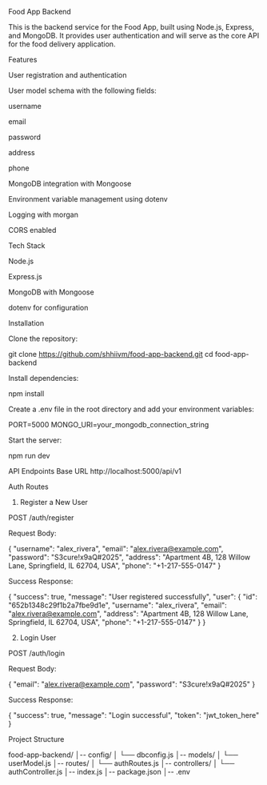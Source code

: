 Food App Backend

This is the backend service for the Food App, built using Node.js, Express, and MongoDB. It provides user authentication and will serve as the core API for the food delivery application.

Features

User registration and authentication

User model schema with the following fields:

username

email

password

address

phone

MongoDB integration with Mongoose

Environment variable management using dotenv

Logging with morgan

CORS enabled

Tech Stack

Node.js

Express.js

MongoDB with Mongoose

dotenv for configuration

Installation

Clone the repository:

git clone https://github.com/shhiivm/food-app-backend.git
cd food-app-backend

Install dependencies:

npm install

Create a .env file in the root directory and add your environment variables:

PORT=5000
MONGO_URI=your_mongodb_connection_string

Start the server:

npm run dev

API Endpoints
Base URL
http://localhost:5000/api/v1

Auth Routes

1. Register a New User

POST /auth/register

Request Body:

{
"username": "alex_rivera",
"email": "alex.rivera@example.com",
"password": "S3cure!x9aQ#2025",
"address": "Apartment 4B, 128 Willow Lane, Springfield, IL 62704, USA",
"phone": "+1-217-555-0147"
}

Success Response:

{
"success": true,
"message": "User registered successfully",
"user": {
"id": "652b1348c29f1b2a7fbe9d1e",
"username": "alex_rivera",
"email": "alex.rivera@example.com",
"address": "Apartment 4B, 128 Willow Lane, Springfield, IL 62704, USA",
"phone": "+1-217-555-0147"
}
}

2. Login User

POST /auth/login

Request Body:

{
"email": "alex.rivera@example.com",
"password": "S3cure!x9aQ#2025"
}

Success Response:

{
"success": true,
"message": "Login successful",
"token": "jwt_token_here"
}

Project Structure

food-app-backend/
│-- config/
│ └── dbconfig.js
│-- models/
│ └── userModel.js
│-- routes/
│ └── authRoutes.js
│-- controllers/
│ └── authController.js
│-- index.js
│-- package.json
│-- .env
